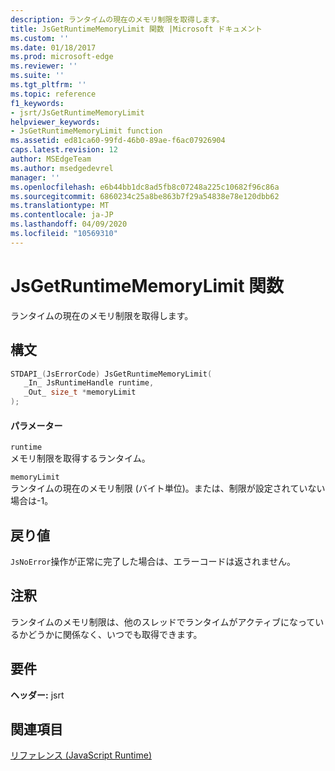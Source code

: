 ```yaml
---
description: ランタイムの現在のメモリ制限を取得します。
title: JsGetRuntimeMemoryLimit 関数 |Microsoft ドキュメント
ms.custom: ''
ms.date: 01/18/2017
ms.prod: microsoft-edge
ms.reviewer: ''
ms.suite: ''
ms.tgt_pltfrm: ''
ms.topic: reference
f1_keywords:
- jsrt/JsGetRuntimeMemoryLimit
helpviewer_keywords:
- JsGetRuntimeMemoryLimit function
ms.assetid: ed81ca60-99fd-46b0-89ae-f6ac07926904
caps.latest.revision: 12
author: MSEdgeTeam
ms.author: msedgedevrel
manager: ''
ms.openlocfilehash: e6b44bb1dc8ad5fb8c07248a225c10682f96c86a
ms.sourcegitcommit: 6860234c25a8be863b7f29a54838e78e120dbb62
ms.translationtype: MT
ms.contentlocale: ja-JP
ms.lasthandoff: 04/09/2020
ms.locfileid: "10569310"
---
```

# JsGetRuntimeMemoryLimit 関数
ランタイムの現在のメモリ制限を取得します。  
  
## 構文  
  
```cpp  
STDAPI_(JsErrorCode) JsGetRuntimeMemoryLimit(  
   _In_ JsRuntimeHandle runtime,  
   _Out_ size_t *memoryLimit  
);  
```  
  
#### パラメーター  
 `runtime`  
 メモリ制限を取得するランタイム。  
  
 `memoryLimit`  
 ランタイムの現在のメモリ制限 (バイト単位)。または、制限が設定されていない場合は-1。  
  
## 戻り値  
 `JsNoError`操作が正常に完了した場合は、エラーコードは返されません。  
  
## 注釈  
 ランタイムのメモリ制限は、他のスレッドでランタイムがアクティブになっているかどうかに関係なく、いつでも取得できます。  
  
## 要件  
 **ヘッダー:** jsrt  
  
## 関連項目  
 [リファレンス (JavaScript Runtime)](../chakra-hosting/reference-javascript-runtime.md)